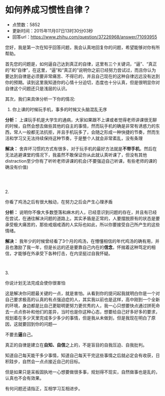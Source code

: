 # 如何养成习惯性自律？
- 点赞数：5852
- 更新时间：2015年11月07日13时30分03秒
- 回答url：https://www.zhihu.com/question/37226968/answer/71093955
<body>
 <p data-pid="khoc7vuO">您好，我是第一次在知乎回答问题，我会认真地回复你的问题，希望能够对你有所帮助。</p>
 <p data-pid="3g3lFJod">首先您的问题是，如何逼自己达到真正的自律，这里有三个关键词，“逼”、“真正的”和“自律”，在这里，“逼”和“真正的”说明你之前已经努力尝试过，而且你认为要达到自律是必须要非常痛苦、不得已的，并且自己现在的这种自律远远没有达到你的预期。读到这里我知道你的心情十分迫切，态度也十分认真，但是很明显你对自律这个问题还只是浅层的认识。</p>
 <p data-pid="XFBcbO_D">其次，我们来具体分析一下你的情况:</p>
 <ol>
  <li data-pid="VcyHn9D0">
   <p data-pid="jFl6-DIO">你上课的时候玩手机，事多的时候又头脑混乱无序</p></li>
 </ol>
 <p data-pid="6VlzyRNZ"><b>分析：</b> 上课玩手机是大学生的通病，大家如果跟不上课或者觉得老师讲课很无聊的时候，自然会想去做些其他的自主的事情，然而玩手机的确是非常有诱惑力的东西，常人一般都无法抗拒，并且手机玩多了，会随之形成一种快捷的节奏，然而生活和学习又无法持续保持这种节奏，于是整个人就会非常紊乱，没有条理</p>
 <p data-pid="t1gHSSEM"><b>解决：</b> 舍弃坏习惯的方式有很多，对于玩手机的最好方法就是<b>不带手机</b>，然后在无法逃避课堂的情况下，我虽然不敢保证你从此就认真听课了，但没有其他distraction至少你有了听听老师讲课的机会(不要强迫自己听课，有些老师的课的确没有价值)</p>
 <br>
 <br>
 <p data-pid="d4it0jc0">2.</p>
 <p data-pid="dJXPtIep">你看了鸡汤之后有很大触动，在努力之后会产生心理矛盾</p>
 <p data-pid="J8PTDifu"><b>分析：</b> 说明你不像大多数堕落和麻木的人，已经意识到问题的存在，并且有已经在尝试，在通往解决问题的道路上。其实矛盾是正常的，人要摆脱原有的状态是要承受极大痛苦的，那些戒烟戒酒的人实际也如此，所以你要接受自己所产生的这些情绪。</p>
 <p data-pid="RBlvFvSM"><b>解决：</b> 我年少的时候曾经看了3个月的鸡汤，在懵懂相信的年代鸡汤的确有用，并且也激励了我一年，但是长远的还是要靠自己内在的<b>信念</b>，怀揣着这种笃定的相信，才能够在外承受下各种打击，在内坚挺过自我怀疑。</p>
 <br>
 <p data-pid="qgcQQ6ow">3.</p>
 <p data-pid="vmUuyYmJ">你说计划无法完成会使你很害怕</p>
 <p data-pid="jO9GxynC">这是解决你问题最关键的一点，就是害怕。从看到你的提问起我就明白你是一个对自己要求极高的认真的有点强迫症的人，其实我以前也是这样，高中刚到一个全新的环境，身边都是比自己更聪明更努力更优秀的人，我一心只想要快点通过拼死命去一点点弥补和他们的差异，当时也是你这种心态，想要给自己好多好多的要求，规划着在多少天里完成多少多少的事情，但是我从未做到，但是我现在明白了原因，这就要回到你的问题—</p>
 <p data-pid="EoQ4NvQP">不要去<b>逼</b>自己。</p>
 <p data-pid="08qANWQ7">真正的自律是建立在<b>自知、自信</b>之上的，不是盲目的自我压迫、自我批判。</p>
 <p data-pid="pi-QDyKH">知道自己每天能干多少事情，知道自己每天干完这些事情之后就必定会有收获，日积跬步，自然会一点点接近自己的目标。</p>
 <p data-pid="6n87f4eT">但是如果只是呆板固执地一心想要做很多事，规划得不现实，自然做事也是乱的，认真也不会有效果。</p>
 <p data-pid="9KuqExi0">有何问题还请指正，互相学习互相进步。</p>
</body>